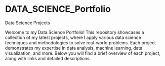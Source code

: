 # DATA_SCIENCE_Portfolio
Data Science Projects

Welcome to my Data Science Portfolio! This repository showcases a collection of my latest projects, where I apply various data science techniques and methodologies to solve real-world problems. Each project demonstrates my expertise in data analysis, machine learning, data visualization, and more. Below you will find a brief overview of each project, along with links and detailed descriptions.
